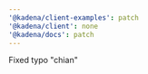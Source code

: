 ```yaml
---
'@kadena/client-examples': patch
'@kadena/client': none
'@kadena/docs': patch
---
```


Fixed typo "chian"
